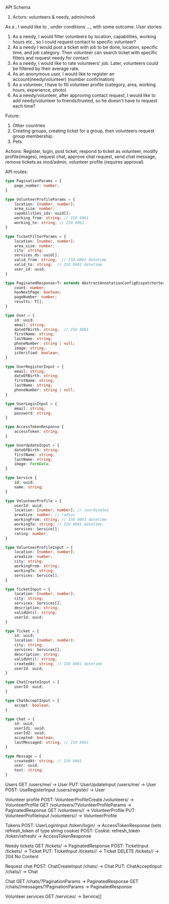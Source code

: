 API Schema
1. Actors: volunteers & needy, admin/mod

As a <actor>, I would like to <something>, under conditions ..., with some outcome.
User stories:

1. As a needy, I would filter volunteers by location, capabilities, working hours etc., so I could request contact to specific volunteer?
2. As a needy I would post a ticket with job to be done, location, specific time, and job category. Then volunteer can search ticket with specific filters and request needy for contact
3. As a needy, I would like to rate volunteers' job. Later, volunteers could be filtered by their average rate.
4. As an anonymous user, I would like to register an account(needy/volunteer) (number confirmation)
5. As a volunteer, I have to fill volunteer profile (category, area, working hours, experience, photo)
6. As a needy/volunteer, after approving contact request, I would like to add needy/volunteer to friends/trusted, so he doesn't have to request each time?


Future:
1. Other countries
2. Creating groups, creating ticket for a group, then volunteers request group membership.
3. Pets


Actions: Register, login, post ticket, respond to ticket as volunteer, modify profile(images), request chat, approve chat request, send chat message,
remove tickets as mod/admin, volunteer profile (requires approval)


API routes:

```ts
type PaginationParams = {
    page_number: number;
}

type VolunteerProfileParams = {
    location: [number, number];
    area_size: number;
    capabilities_ids: uuid[];
    working_from: string; // ISO 8061
    working_to: string; // ISO 8061
}

type TicketFilterParams = {
    location: [number, number];
    area_size: number;
    city: string;
    services_ds: uuid[];
    valid_from: string;  // ISO 8061 datetime
    valid_to: string;  // ISO 8061 datetime
    user_id: uuid;
}

type PaginatedResponse<T> extends AbstractAnnotationConfigDispatcherServletInitializer = {
    count: number;
    hasNextPage: boolean;
    pageNumber: number;
    results: T[];
}

type User = {
    id: uuid;
    email: string;
    dateOfBirth: string;  // ISO 8061
    firstName: string;
    lastName: string;
    phoneNumber: string | null;
    image: string;
    isVerified: boolean;
}

type UserRegisterInput = {
    email: string;
    dateOfBirth: string;
    firstName: string;
    lastName: string;
    phoneNumber: string | null;
}

type UserLoginInput = {
    email: string;
    password: string;
}

type AccessTokenResponse {
    accessToken: string;
}

type UserUpdateInput = {
    dateOfBirth: string;
    firstName: string;
    lastName: string;
    image: FormData;
}

type Service {
    id: uuid;
    name: string;
}

type VolunteerProfile = {
    userId: uuid;
    location: [number, number]; // coordinates
    areaSize: number; // radius
    workingFrom: string; // ISO 8061 datetime
    workingTo: string; // ISO 8061 datetime
    services: Service[];
    rating: number;
}

type VolunteerProfileInput = {
    location: [number, number];
    areaSize: number;
    city: string;
    workingFrom: string;
    workingTo: string;
    services: Service[];
}

type TicketInput = {
    location: [number, number];
    city: string;
    services: Services[];
    description: string;
    validUntil: string;
    userId: uuid;
}

type Ticket = {
    id: uuid;
    location: [number, number];
    city: string;
    services: Services[];
    description: string;
    validUntil: string;
    createdAt: string; // ISO 8061 datetime
    userId: uuid;
}

type ChatCreateInput = {
    userId: uuid;
}

type ChatAcceptInput = {
    accept: boolean;
}

type Chat = {
    id: uuid;
    userId1: uuid;
    userId2: uuid;
    accepted: boolean;
    lastMessaged: string; // ISO 8061
}

type Message = {
    createdAt: string; // ISO 8061
    user: uuid;
    text: string;
}
```

Users
GET /users/me/ -> User 
PUT: UserUpdateInput /users/me/ -> User 
POST: UseRegisterInput /users/register/ -> User 

Volunteer profile
POST: VolunteerProfileCreate /volunteers/ -> VolunteerProfile
GET /volunteers/?VolunteerProfileParams -> PaginatedResponse<VolunteerProfile>
GET /volunteers/<uuid>/ -> VolunteerProfile
PUT: VolunteerProfileInput /volunteers/<uuid>/ -> VolunteerProfile

Tokens
POST: UserLoginInput /token/login/ -> AccessTokenResponse (sets refresh_token of type string cookie)
POST: Cookie: refresh_token /token/refresh/ -> AccessTokenResponse

Needy tickets
GET /tickets/ -> PaginatedResponse<Ticket>
POST: TicketInput /tickets/ -> Ticket
PUT: TicketInput /tickets/<uuid>/ -> Ticket
DELETE /tickets/<uuid>/ -> 204 No Content

Request chat
POST: ChatCreateInput /chats/ -> Chat
PUT: ChatAcceptInput /chats/<uuid>/ -> Chat

Chat
GET /chats/?PaginationParams -> PaginatedResponse<Chat>
GET /chats/<uuid>/messages/?PaginationParams -> PaginatedResponse<Message>

Volunteer services
GET /services/ -> Service[]